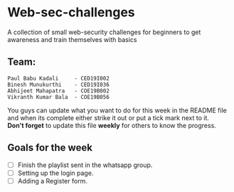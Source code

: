 # Web-sec-challenges
A collection of small web-security challenges for beginners to get awareness and train themselves with basics

 ## Team:
 ```
 Paul Babu Kadali     - CED19I002
 Binesh Munukurthi    - CED19I036
 Abhijeet Mahapatra   - COE19B002
 Vikranth Kumar Bala  - COE19B056 
 ```
You guys can update what you want to do for this week in the README file and when its complete either strike it out or put a tick mark next to it.         
**Don't forget** to update this file **weekly** for others to know the progress.


## Goals for the week
- [ ] Finish the playlist sent in the whatsapp group.      
- [ ] Setting up the login page.      
- [ ] Adding a Register form.      